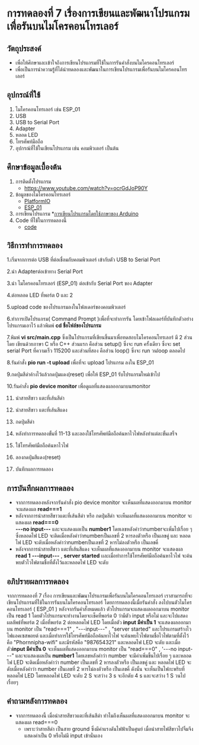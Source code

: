 # การทดลองที่ 7 เรื่องการเขียนและพัฒนาโปรแกรมเพื่อรันบนไมโครคอนโทรเลอร์ 

## วัตถุประสงค์
*  เพื่อให้ศึกษาและเข้าใจถึงการเขียนโปรแกรมที่ใช้ในการรันคำสั่งบนไมโครคอนโทรเลอร์
*  เพื่อเป็นการนำความรู้ที่ได้นำทดลองและพัฒนาในการเขียนโปรแกรมเพื่อรันบนไมโครคอนโทรเลอร์ 

## อุปกรณ์ที่ใช้
1.	ไมโครคอนโทรเลอร์ เช่น ESP_01
2.	USB 
3.	USB to Serial Port
4.	Adapter
5.	หลอด LED
6.	โทรศัพท์มือถือ
7.	อุปกรณ์ที่ใช้ในเขียนโปรแกรม เช่น คอมพิวเตอร์ เป็นต้น


## ศึกษาข้อมูลเบื้องต้น
1. การติดตั้งโปรแกรม
   * https://www.youtube.com/watch?v=ocrGdJoP90Y
2. ข้อมูลของไมโครคอนโทรเลอร์
   * [PlatformIO]( https://platformio.org/ )
   * [ESP_01](https://docs.platformio.org/en/latest/boards/espressif8266/esp01_1m.html)
3. การเขียนโปรแกรม
   *[การเขียนโปรแกรมโดยใช้ภาษาของ Arduino](http://www.sbt.ac.th/new/sites/default/files/TNP_Unit_3.pdf?fbclid=IwAR3S3sb5SMzHRW5Dq7SKVO-rd_HUcSAs75nkiaa3eNkx-PtzpSwNbk3Nzgs)
4. Code ที่ใช้ในการทดลองนี้
   * [code]( https://github.com/phornnipha/lab-7/blob/main/lab_7.cpp)

## วิธีการทำการทดลอง
  1.เริ่มจากการต่อ USB ที่ต่อเชื่อมกับคอมพิวเตอร์ เข้ากับตัว USB to Serial Port
  
  2.นำ Adapterต่อเข้าทาง Serial Port
  
  3.นำ ไมโครคอนโทรเลอร์ (ESP_01) ต่อเข้ากับ Serial Port ของ Adapter
  
  4.ต่อหลอด LED ที่พอร์ต 0 และ 2
  
  5.upload code ของโปรแกรมลงในโฟลเดอร์ของคอมพิวเตอร์
  
  6.ทำการเปิดโปรแกรม( Command Prompt )เพื่อที่จะทำการรัน โดยเข้าโฟลเดอร์ที่บันทึกตัวอย่างโปรแกรมเอาไว้ แล้วพิมพ์ **cd ชื่อไฟล์ของโปรแกรม** 
  
  7.พิมพ์  **vi src/main.cpp** ซึ่งเป็นโปรแกรมที่เขียนขึ้นมาเพื่อทดสอบไมโครคอนโทรเลอร์  มี 2 ส่วนโดย เขียนด้วยภาษา C หรือ C++ ส่วนแรก คือส่วน setup() ซึ่งจะ run ครั้งเดียว ซึ่งจะ set serial Port ที่ความเร็ว 115200 และส่วนที่สอง คือส่วน loop() ซึ่งจะ run วนloop ตลอดไป
  
  8.รันคำสั่ง **pio run -t upload** เพื่อที่จะ upload โปรแกรม  ลงใน ESP_01
 
  9.กดปุ่มสีดำค้างไว้แล้วกดปุ่มแดง(reset) เพื่อให้ ESP_01 รับโปรแกรมใหม่เข้าไป
 
  10.รันคำสั่ง **pio device monitor** เพื่อดูผลที่แสดงผลออกมาบนmonitor
  
  11. นำสายสีขาว แตะที่เส้นสีดำ
  
  12. นำสายสีขาว แตะที่เส้นสีแดง
  
  13. กดปุ่มสีดำ
  
  14. หลังทำการทดลองขั้นที่ 11-13 และลองใช้โทรศัพท์มือถือค้นหาไวไฟหลังทำแต่ละขั้นเสร็จ
  
  15. ใช้โทรศัพท์มือถือค้นหาไวไฟ
  
  16. ลองกดปุ่มสีแดง(reset) 
  
  17. บันทึกผลการทดลอง

## การบันทึกผลการทดลอง
* จากการทดลองหลังจากรันคำสั่ง pio device monitor จะเห็นผลที่แสดงออกมาบน monitor จะแสดงผล **read===1**
* หลังจากการนำสายสีขาวแตะที่เส้นสีดำ หรือ กดปุ่มสีดำ จะเห็นผลที่แสดงออกมาบน monitor จะแสดงผล **read===0**   
**---no input---**  และจะแสดงผลเป็น **number1** โดยเลขหลังคำว่าnumberจะเพิ่มไปเรื่อย ๆ ซึ่งหลอดไฟ LED จะติดเมื่อหลังคำว่าnumberเป็นเลขที่ 2 หารลงตัวหรือ เป็นเลขคู่ และ หลอดไฟ LED จะดับเมื่อหลังคำว่าnumberเป็นเลขที่ 2 หารไม่ลงตัวหรือ เป็นเลขคี่ 
* หลังจากการนำสายสีขาว แตะที่เส้นสีแดง จะเห็นผลที่แสดงออกมาบน monitor จะแสดงผล **read 1**
**---input---** , **server started** เเละเมื่อทำการใช้โทรศัพท์มือถือค้นหาไวไฟ จะค้นพบตัวไวไฟตามชื่อที่ตั้งไว้และหลอดไฟ LED จะดับ 

## อภิปรายผลการทดลอง
   จากการทดลองที่ 7 เรื่อง การเขียนและพัฒนาโปรแกรมเพื่อรันบนไมโครคอนโทรเลอร์ เราสามารถที่จะเขียนโปรแกรมที่ใช้ในการรันบนไมโครคอนโทรเลอร์ โดยการทดลองนี้เมื่อรันคำสั่ง ลงไปบนตัวไมโครคอนโทรเลอร์ ( ESP_01 ) หลังจากรันคำสั่งหมดแล้ว ตัวโปรแกรมจะแสดงผลออกมาบน monitor เป็น read 1 โดยตัวโปรแกรมจะทำงานโดยจะเช็คที่พอร์ต 0 ว่ามีตัว input หรือไม่ และจะไปแสดงผลลัพธ์ที่พอร์ต 2 เมื่อที่พอร์ต 2 ต่อหลอดไฟ LED โดยเมื่อตัว **input มีค่าเป็น 1** จะแสดงผลออกมาบน monitor เป็น "read===1"  ,  "---input---" , "server started" และโปรแกรมสร้างไวไฟแอคเซสพอยต์  และเมื่อทำการใช้โทรศัพท์มือถือค้นหาไวไฟ จะค้นพบไวไฟตามชื่อไวไฟตามที่ตั้งไว้คือ "Phornnipha-wifi" และมีรหัสคือ "987654321" และหลอดไฟ LED จะดับ และเมื่อตัว**input มีค่าเป็น 0** จะเห็นผลที่แสดงออกมาบน monitor เป็น "read===0"  , '---no input---"  และจะแสดงผลเป็น **number1** โดยเลขหลังคำว่า number จะมีค่าเพิ่มขึ้นไปเรื่อย ๆ และหลอดไฟ LED จะติดเมื่อหลังคำว่า number เป็นเลขที่ 2 หารลงตัวหรือ เป็นเลขคู่ และ หลอดไฟ LED จะดับเมื่อหลังคำว่า number เป็นเลขที่ 2 หารไม่ลงตัวหรือ เป็นเลขคี่ ดังนั้น จะเห็นเป็นไฟกะพริบที่หลอดไฟ LED โดยหลอดไฟ LED จะดับ 2 S  จะสว่าง 3 s จะอีกดับ 4 s และจะสว่าง 1 S วนไปเรื่อยๆ 

## คำถามหลังการทดลอง 
   * จากการทดลองนี้ เมื่อนำสายสีขาวแตะที่เส้นสีดำ  ทำไมถึงเห็นผลที่แสดงออกมาบน monitor จะแสดงผล read===0
     * เพราะว่าสายสีดำ เป็นสาย ground ซึ่งมีค่าแรงดันไฟฟ้าเป็นศูนย์ เมื่อนำสายไฟสีขาวไปจิ้มจึงแสดงค่าเป็น 0 หรือไม่มี input เข้านั่นเอง
